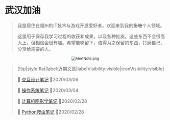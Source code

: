 # 武汉加油

> 我是居住在福州的IT技术与游戏开发爱好者，欢迎来到我的~~鱼塘~~个人领域。
>
> 这里用于保存我学习过程的收获和成果，以及各种扯皮。这些东西不会很高大上，但相信会很有趣。希望能够留下，值得为之保留的东西，打磨自己、分享给需要的人。


<div style="text-align: center;">
<img src="https://i.loli.net/2020/03/04/E3gIc9xiNuVjJvU.png" alt="AlertNote.png" style="zoom:80%;" />
</div>

> [!tip|style:flat|label:近期文章|labelVisibility:visible|iconVisibility:visible]
>
> 📃 [交互设计笔记](/zh-cn/interactionDesign/0.README.md) 📅2020/03/06
>
> 📃 [操作系统笔记](/zh-cn/operatingSystem.md) 📅2020/03/04
>
> 📃 [计算机图形学笔记](/zh-cn/graphics/1.README.md) 📅2020/02/28
>
> 📃 [Python爬虫笔记](/zh-cn/pythonBot/1.README.md) 📅2020/02/28